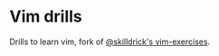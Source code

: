Vim drills
============================================================================

Drills to learn vim, fork of [@skilldrick's vim-exercises](https://github.com/skilldrick/vim-exercises).
